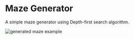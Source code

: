 # Maze Generator
A simple maze generator using Depth-first search algorithm.

![generated maze example](https://raw.github.com/begly/Maze-Generator-js/master/example.png)
